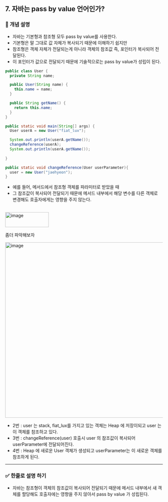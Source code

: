 ## 7. 자바는 pass by value 언어인가?

### 🧠 개념 설명

- 자바는 기본형과 참조형 모두 pass by value를 사용한다.
- 기본형은 말 그대로 값 자체가 복사되기 때문에 이해하기 쉽지만
- 참조형은 객체 자체가 전달되는게 아니라 객체의 참조값 즉, 포인터가 복사되어 전달된다.
- 이 포인터가 값으로 전달되기 때문에 기술적으로는 pass by value가 성립이 된다.


```java
public class User {
  private String name;

  public User(String name) {
    this.name = name;
  }

  public String getName() {
    return this.name;
  }
}

public static void main(String[] args) {
  User userA = new User("fiat_lux");

  System.out.println(userA.getName());
  changeReference(userA);
  System.out.println(userA.getName());
  
}

public static void changeReference(User userParameter){
  user = new User("jaehyeon");
}
```
- 예를 들어, 메서드에서 참조형 객체를 파라미터로 받았을 때
- 그 참조값이 복사되어 전달되기 때문에 메서드 내부에서 해당 변수를 다른 객체로 변경해도 호출자에게는 영향을 주지 않는다.
<br/>

<img width="139" height="48" alt="image" src="https://github.com/user-attachments/assets/e73446bd-3cc2-43e7-b20b-85277c55e9d3" />

좀더 파악해보자 

<img width="968" height="560" alt="image" src="https://github.com/user-attachments/assets/cf6feae2-b3c5-40d0-a3ba-40d01ec27fe4" />

- 2번 : user 는 stack, fiat_lux를 가지고 있는 객체는 Heap 에 저장이되고 user 는 이 객체를 참조하고 있다.
- 3번 : changeReference(user) 호출시 user 의 참조값이 복사되어 userParameter에 전달되어진다.
- 4번 : Heap 에 새로운 User 객체가 생성되고 userParameter는 이 새로운 객체를 참조하게 된다.

---
### ✅ 한줄로 설명 하기

- 자바는 참조형이 객체의 참조값이 복사되어 전달되기 때문에 메서드 내부에서 새 객체를 할당해도 호출자에는 영향을 주지 않아서 pass by value 가 성립된다.
